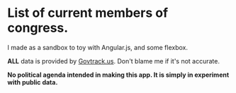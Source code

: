 # List of current members of congress.

I made as a sandbox to toy with Angular.js, and some flexbox.

**ALL** data is provided by [Govtrack.us](http://www.govtrack.us/). Don't blame me if it's not accurate.

**No political agenda intended in making this app. It is simply in experiment with public data.**